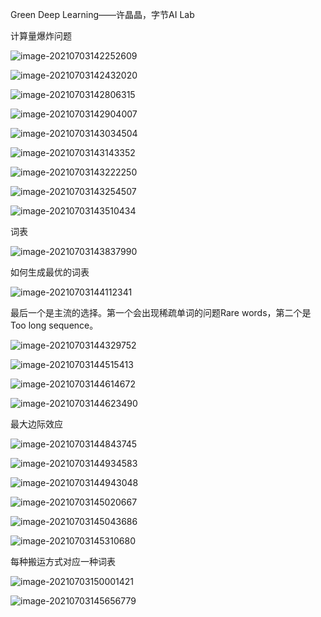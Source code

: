 Green Deep Learning——许晶晶，字节AI Lab

计算量爆炸问题

![image-20210703142252609](img/image-20210703142252609.png)

![image-20210703142432020](img/image-20210703142432020.png)

![image-20210703142806315](img/image-20210703142806315.png)

![image-20210703142904007](img/image-20210703142904007.png)

![image-20210703143034504](img/image-20210703143034504.png)

![image-20210703143143352](img/image-20210703143143352.png)

![image-20210703143222250](img/image-20210703143222250.png)

![image-20210703143254507](img/image-20210703143254507.png)

![image-20210703143510434](img/image-20210703143510434.png)

词表

![image-20210703143837990](img/image-20210703143837990.png)

如何生成最优的词表

![image-20210703144112341](img/image-20210703144112341.png)

最后一个是主流的选择。第一个会出现稀疏单词的问题Rare words，第二个是Too long sequence。

![image-20210703144329752](img/image-20210703144329752.png)

![image-20210703144515413](img/image-20210703144515413.png)

![image-20210703144614672](img/image-20210703144614672.png)

![image-20210703144623490](img/image-20210703144623490.png)

最大边际效应

![image-20210703144843745](img/image-20210703144843745.png)

![image-20210703144934583](img/image-20210703144934583.png)

![image-20210703144943048](img/image-20210703144943048.png)

![image-20210703145020667](img/image-20210703145020667.png)

![image-20210703145043686](img/image-20210703145043686.png)

![image-20210703145310680](img/image-20210703145310680.png)

每种搬运方式对应一种词表

![image-20210703150001421](img/image-20210703150001421.png)

![image-20210703145656779](img/image-20210703145656779.png)



